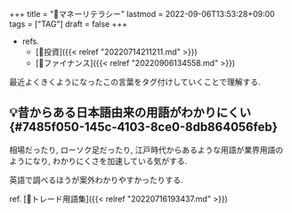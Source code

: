 +++
title = "🔖マネーリテラシー"
lastmod = 2022-09-06T13:53:28+09:00
tags = ["TAG"]
draft = false
+++

-   refs.
    -   [📝投資]({{< relref "20220714211211.md" >}})
    -   [📂ファイナンス]({{< relref "20220906134558.md" >}})

最近よくきくようになったこの言葉をタグ付けしていくことで理解する.


## 💡昔からある日本語由来の用語がわかりにくい {#7485f050-145c-4103-8ce0-8db864056feb}

相場だったり, ローソク足だったり, 江戸時代からあるような用語が業界用語のようになり, わかりにくさを加速している気がする.

英語で調べるほうが案外わかりやすかったりする.

ref. [📝トレード用語集]({{< relref "20220716193437.md" >}})
